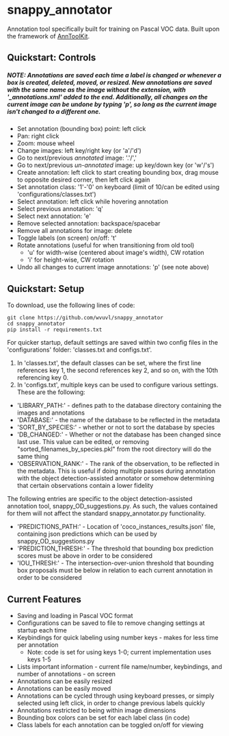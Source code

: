 # snappy_annotator
Annotation tool specifically built for training on Pascal VOC data. Built upon the framework of [AnnToolKit](https://github.com/podgorskiy/anntoolkit). 

## Quickstart: Controls

##### NOTE: Annotations are saved each time a label is changed or  whenever a box is created, deleted, moved, or resized. New annotations are saved with the same name as the image without the extension, with '\_annotations.xml' added to the end. Additionally, all changes on the current image can be undone by typing 'p', so long as the current image isn't changed to a different one.

- Set annotation (bounding box) point: left click
- Pan: right click
- Zoom: mouse wheel
- Change images: left key/right key (or 'a'/'d')
- Go to next/previous _annotated_ image: '.'/','
- Go to next/previous _un-annotated_ image: up key/down key (or 'w'/'s')
- Create annotation: left click to start creating bounding box, drag mouse to opposite desired corner, then left click again
- Set annotation class: '1'-'0' on keyboard (limit of 10/can be edited using 'configurations/classes.txt')
- Select annotation: left click while hovering annotation
- Select previous annotation: 'q'
- Select next annotation: 'e'
- Remove selected annotation: backspace/spacebar
- Remove all annotations for image: delete
- Toggle labels (on screen) on/off: 't'
- Rotate annotations (useful for when transitioning from old tool) 
    - 'u' for width-wise (centered about image's width), CW rotation
    - 'i' for height-wise, CW rotation
- Undo all changes to current image annotations: 'p' (see note above)

## Quickstart: Setup

To download, use the following lines of code:

    git clone https://github.com/wvuvl/snappy_annotator
    cd snappy_annotator
    pip install -r requirements.txt

For quicker startup, default settings are saved within two config files in the 'configurations' folder: 'classes.txt and configs.txt'.

1. In 'classes.txt', the default classes can be set, where the first line references key 1, the second references key 2, and so on, with the 10th referencing key 0.
2. In 'configs.txt', multiple keys can be used to configure various settings. These are the following:
 - 'LIBRARY_PATH:' - defines path to the database directory containing the images and annotations
 - 'DATABASE:' - the name of the database to be reflected in the metadata
 - 'SORT_BY_SPECIES:' - whether or not to sort the database by species
 - 'DB_CHANGED:' - Whether or not the database has been changed since last use. This value can be edited, or removing "sorted_filenames_by_species.pkl" from the root directory will do the same thing
 - 'OBSERVATION_RANK:' - The rank of the observation, to be reflected in the metadata. This is useful if doing multiple passes during annotation with the object detection-assisted annotator or somehow determining that certain observations contain a lower fidelity

The following entries are specific to the object detection-assisted annotation tool, snappy_OD_suggestions.py. As such, the values contained for them will not affect the standard snappy_annotator.py functionality.
 - 'PREDICTIONS_PATH:' - Location of 'coco_instances_results.json' file, containing json predictions which can be used by snappy_OD_suggestions.py
 - 'PREDICTION_THRESH:' - The threshold that bounding box prediction scores must be above in order to be considered
 - 'IOU_THRESH:' - The intersection-over-union threshold that bounding box proposals must be below in relation to each current annotation in order to be considered

## Current Features

- Saving and loading in Pascal VOC format
- Configurations can be saved to file to remove changing settings at startup each time
- Keybindings for quick labeling using number keys - makes for less time per annotation
    - Note: code is set for using keys 1-0; current implementation uses keys 1-5
- Lists important information - current file name/number, keybindings, and number of annotations - on screen
- Annotations can be easily resized
- Annotations can be easily moved
- Annotations can be cycled through using keyboard presses, or simply selected using left click, in order to change previous labels quickly
- Annotations restricted to being within image dimensions
- Bounding box colors can be set for each label class (in code)
- Class labels for each annotation can be toggled on/off for viewing

